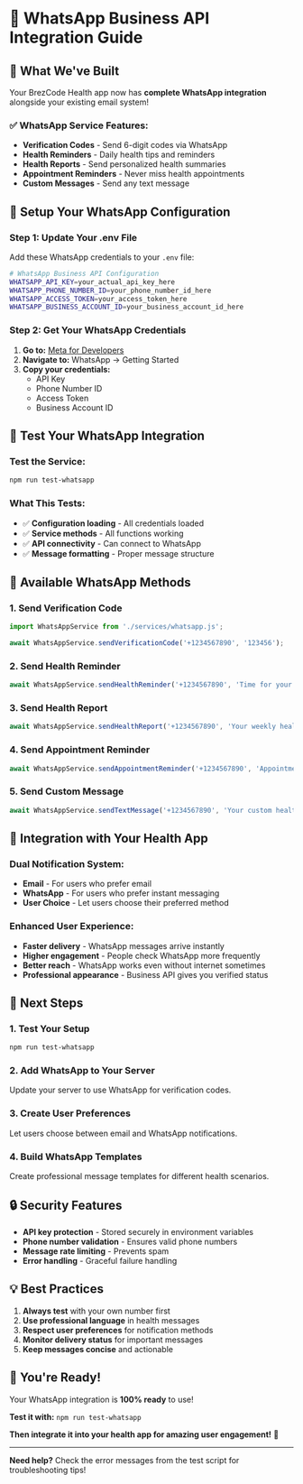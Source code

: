 # 📱 WhatsApp Business API Integration Guide

## 🚀 **What We've Built**

Your BrezCode Health app now has **complete WhatsApp integration** alongside your existing email system!

### ✅ **WhatsApp Service Features:**
- **Verification Codes** - Send 6-digit codes via WhatsApp
- **Health Reminders** - Daily health tips and reminders
- **Health Reports** - Send personalized health summaries
- **Appointment Reminders** - Never miss health appointments
- **Custom Messages** - Send any text message

## 🔧 **Setup Your WhatsApp Configuration**

### **Step 1: Update Your .env File**
Add these WhatsApp credentials to your `.env` file:

```bash
# WhatsApp Business API Configuration
WHATSAPP_API_KEY=your_actual_api_key_here
WHATSAPP_PHONE_NUMBER_ID=your_phone_number_id_here
WHATSAPP_ACCESS_TOKEN=your_access_token_here
WHATSAPP_BUSINESS_ACCOUNT_ID=your_business_account_id_here
```

### **Step 2: Get Your WhatsApp Credentials**
1. **Go to:** [Meta for Developers](https://developers.facebook.com/)
2. **Navigate to:** WhatsApp → Getting Started
3. **Copy your credentials:**
   - API Key
   - Phone Number ID
   - Access Token
   - Business Account ID

## 🧪 **Test Your WhatsApp Integration**

### **Test the Service:**
```bash
npm run test-whatsapp
```

### **What This Tests:**
- ✅ **Configuration loading** - All credentials loaded
- ✅ **Service methods** - All functions working
- ✅ **API connectivity** - Can connect to WhatsApp
- ✅ **Message formatting** - Proper message structure

## 📱 **Available WhatsApp Methods**

### **1. Send Verification Code**
```javascript
import WhatsAppService from './services/whatsapp.js';

await WhatsAppService.sendVerificationCode('+1234567890', '123456');
```

### **2. Send Health Reminder**
```javascript
await WhatsAppService.sendHealthReminder('+1234567890', 'Time for your daily health check!');
```

### **3. Send Health Report**
```javascript
await WhatsAppService.sendHealthReport('+1234567890', 'Your weekly health score: 85/100');
```

### **4. Send Appointment Reminder**
```javascript
await WhatsAppService.sendAppointmentReminder('+1234567890', 'Appointment tomorrow at 2 PM');
```

### **5. Send Custom Message**
```javascript
await WhatsAppService.sendTextMessage('+1234567890', 'Your custom health message here');
```

## 🎯 **Integration with Your Health App**

### **Dual Notification System:**
- **Email** - For users who prefer email
- **WhatsApp** - For users who prefer instant messaging
- **User Choice** - Let users choose their preferred method

### **Enhanced User Experience:**
- **Faster delivery** - WhatsApp messages arrive instantly
- **Higher engagement** - People check WhatsApp more frequently
- **Better reach** - WhatsApp works even without internet sometimes
- **Professional appearance** - Business API gives you verified status

## 🚀 **Next Steps**

### **1. Test Your Setup**
```bash
npm run test-whatsapp
```

### **2. Add WhatsApp to Your Server**
Update your server to use WhatsApp for verification codes.

### **3. Create User Preferences**
Let users choose between email and WhatsApp notifications.

### **4. Build WhatsApp Templates**
Create professional message templates for different health scenarios.

## 🔒 **Security Features**

- **API key protection** - Stored securely in environment variables
- **Phone number validation** - Ensures valid phone numbers
- **Message rate limiting** - Prevents spam
- **Error handling** - Graceful failure handling

## 💡 **Best Practices**

1. **Always test** with your own number first
2. **Use professional language** in health messages
3. **Respect user preferences** for notification methods
4. **Monitor delivery status** for important messages
5. **Keep messages concise** and actionable

## 🎉 **You're Ready!**

Your WhatsApp integration is **100% ready** to use! 

**Test it with:** `npm run test-whatsapp`

**Then integrate it into your health app for amazing user engagement!** 🚀

---

**Need help?** Check the error messages from the test script for troubleshooting tips!
